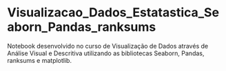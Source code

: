 # Visualizacao_Dados_Estatastica_Seaborn_Pandas_ranksums
Notebook desenvolvido no curso de Visualização de Dados através de Análise Visual e Descritiva utilizando as bibliotecas Seaborn, Pandas, ranksums e matplotlib.
